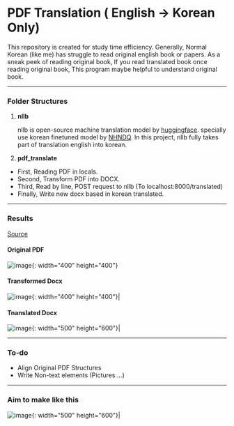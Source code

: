 # PDF Translation ( English -> Korean Only)

This repository is created for study time efficiency. Generally, Normal Korean (like me) has struggle to read original english book or papers. As a sneak peek of reading original book, If you read translated book once reading original book, This program maybe helpful to understand original book.

---

### Folder Structures

1. __nllb__

    nllb is open-source machine translation model by [huggingface](https://huggingface.co/NHNDQ/nllb-finetuned-en2ko). specially use korean finetuned model by [NHNDQ](https://huggingface.co/NHNDQ). In this project, nllb fully takes part of translation english into korean. 


2. __pdf_translate__

- First, Reading PDF in locals. 
- Second, Transform PDF into DOCX.
- Third, Read by line, POST request to nllb (To localhost:8000/translated)
- Finally, Write new docx based in korean translated.



---
### Results

[Source](https://www.gameaipro.com/)

#### Original PDF
![image](https://github.com/wlsdn2749/Lightning-CoreRL/assets/91457439/df3aca66-c515-4b20-9417-8a5e8e3f8412){: width="400" height="400"}


#### Transformed Docx
![image](https://github.com/wlsdn2749/Lightning-CoreRL/assets/91457439/cb5f9c3b-777a-40bd-acd6-035ea3fe9400){: width="400" height="400"}|

#### Tnanslated Docx

![image](https://github.com/wlsdn2749/Lightning-CoreRL/assets/91457439/7c82c30c-d2f6-40e2-b0cf-7e0b41e6f8a1){: width="500" height="600"}|



---
### To-do
- Align Original PDF Structures
- Write Non-text elements (Pictures ...)


---
### Aim to make like this
![image](https://github.com/wlsdn2749/Lightning-CoreRL/assets/91457439/dbe9a5eb-d65c-40f0-af4f-f72bc7b6167c){: width="500" height="600"}|








